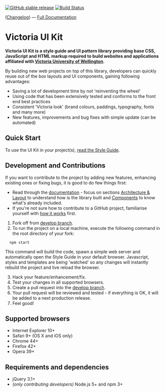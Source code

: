 [![GitHub stable release](https://img.shields.io/github/release/victoriauniversity/vuw-styleguide.svg?label=last%20stable%20release)]() 
[![Build Status](https://travis-ci.org/victoriauniversity/vuw-styleguide.svg)](https://travis-ci.org/victoriauniversity/vuw-styleguide) 

([Changelog](https://github.com/victoriauniversity/vuw-styleguide/blob/develop/CHANGELOG.md)) &mdash; [Full Documentation](https://victoriauniversity.github.io/vuw-styleguide/)


# Victoria UI Kit

**Victoria UI Kit is a style guide and UI pattern library providing base CSS, JavaScript and HTML markup required to build websites and applications affiliated with [Victoria University of Wellington](www.victoria.ac.nz)**.

By building new web projects on top of this library, developers can quickly reuse out of the box layouts and UI components, gaining following advantages:

 * Saving a lot of development time by not 'reinventing the wheel'
 * Using code that has been extensively tested and conforms to the front end best practices
 * Consistent 'Victoria look' (brand colours, paddings, typography, fonts and many more)
 * New features, improvements and bug fixes with simple update (can be automated)





## Quick Start 

To use the UI Kit in your project(s), [read the Style Guide](https://victoriauniversity.github.io/vuw-styleguide/#start).





## Development and Contributions

If you want to contribute to the project by adding new features, enhancing existing ones or fixing bugs, it is good to do few things first:

* Read through the [documentation](https://victoriauniversity.github.io/vuw-styleguide/) - focus on sections [Architecture & Layout](https://victoriauniversity.github.io/vuw-styleguide/architecture-layout.html) to understand how is the library built and [Components](https://victoriauniversity.github.io/vuw-styleguide/architecture-layout.html) to know what's already included.
* If you're not sure how to contribute to a GitHub project, familiarise yourself with [how it works](https://git-scm.com/book/en/v2/GitHub-Contributing-to-a-Project) first.



1. Fork off from [develop branch](https://github.com/victoriauniversity/vuw-styleguide/tree/develop).
2. To run the project on a local machine, execute the following command in the root directory of your fork: 
```shell
  npm start
``` 
  This command will build the code, spawn a simple web server and automatically open the Style Guide in your default browser. Javascript, styles and templates are being 'watched' so any changes will instantly rebuild the project and live reload the browser.

3. Hack your feature/enhancement/fix.
4. Test your changes in all supported browsers.
5. Create a pull request into the [develop branch](https://github.com/victoriauniversity/vuw-styleguide/tree/develop).
6. Your pull request will be reviewed and tested - if everything is OK, it will be added to a next production release. 
7. Feel good!





## Supported browsers

 * Internet Explorer 10+
 * Safari 9+ (OS X and iOS only)
 * Chrome 44+
 * Firefox 42+
 * Opera 39+





## Requirements and dependencies

 * jQuery 3.1+
 * *(only contributing developers)* Node.js 5+ and npm 3+
